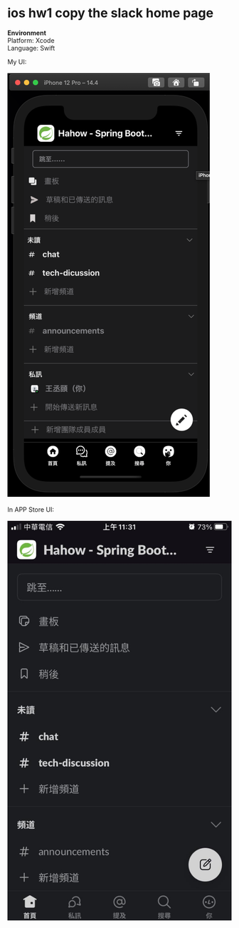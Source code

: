 # ios hw1 copy the slack home page
**Environment**<br>
Platform: Xcode<br>
Language: Swift<br>

My UI: <br><br>
![image](https://github.com/WCY91/ios_hw1_slack_home_page/blob/main/Screen%20Shot%202023-09-27%20at%204.55.49%20PM.png)
<br><br>
In APP Store UI:<br><br>
![image](https://github.com/WCY91/ios_hw1_slack_home_page/blob/main/381644190_331775709216477_4499727576833793587_n.jpg)
